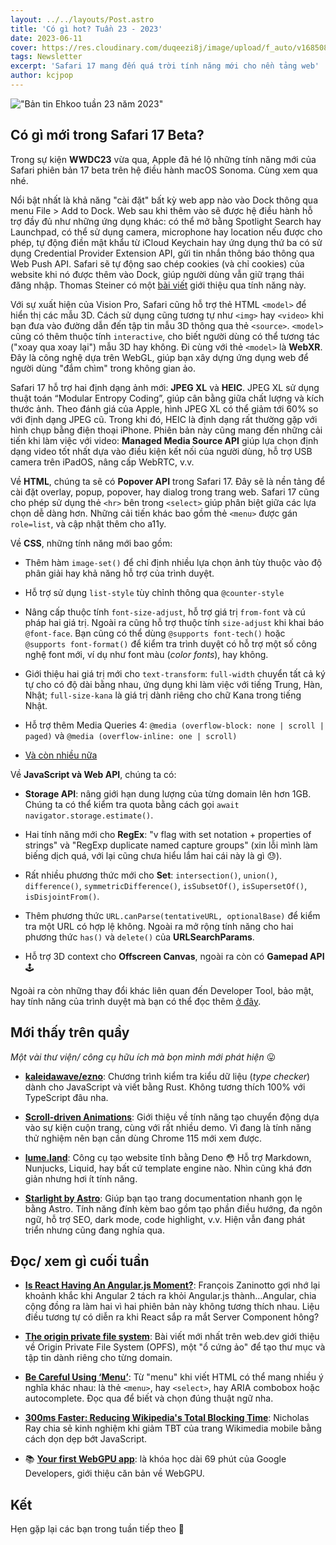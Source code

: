 ```yaml
---
layout: ../../layouts/Post.astro
title: 'Có gì hot? Tuần 23 - 2023'
date: 2023-06-11
cover: https://res.cloudinary.com/duqeezi8j/image/upload/f_auto/v1685085253/ehkoo/newsletters/w23-2023.png
tags: Newsletter
excerpt: 'Safari 17 mang đến quá trời tính năng mới cho nền tảng web'
author: kcjpop
---
```


!["Bản tin Ehkoo tuần 23 năm 2023"](https://res.cloudinary.com/duqeezi8j/image/upload/f_auto/v1685085253/ehkoo/newsletters/w23-2023.png)

## Có gì mới trong Safari 17 Beta?

Trong sự kiện **WWDC23** vừa qua, Apple đã hé lộ những tính năng mới của Safari phiên bản 17 beta trên hệ điều hành macOS Sonoma. Cùng xem qua nhé.

Nổi bật nhất là khả năng "cài đặt" bất kỳ web app nào vào Dock thông qua menu File > Add to Dock. Web sau khi thêm vào sẽ được hệ điều hành hỗ trợ đầy đủ như những ứng dụng khác: có thể mở bằng Spotlight Search hay Launchpad, có thể sử dụng camera, microphone hay location nếu được cho phép, tự động điền mật khẩu từ iCloud Keychain hay ứng dụng thứ ba có sử dụng Credential Provider Extension API, gửi tin nhắn thông báo thông qua Web Push API. Safari sẽ tự động sao chép cookies (và chỉ cookies) của website khi nó được thêm vào Dock, giúp người dùng vẫn giữ trạng thái đăng nhập. Thomas Steiner có một [bài viết](https://blog.tomayac.com/2023/06/07/web-apps-on-macos-sonoma-14-beta/) giới thiệu qua tính năng này.

Với sự xuất hiện của Vision Pro, Safari cũng hỗ trợ thẻ HTML `<model>` để hiển thị các mẫu 3D. Cách sử dụng cũng tương tự như `<img>` hay `<video>` khi bạn đưa vào đường dẫn đến tập tin mẫu 3D thông qua thẻ `<source>`. `<model>` cũng có thêm thuộc tính `interactive`, cho biết người dùng có thể tương tác ("xoay qua xoay lại") mẫu 3D hay không. Đi cùng với thẻ `<model>` là **WebXR**. Đây là công nghệ dựa trên WebGL, giúp bạn xây dựng ứng dụng web để người dùng "đắm chìm" trong không gian ảo.

Safari 17 hỗ trợ hai định dạng ảnh mới: **JPEG XL** và **HEIC**. JPEG XL sử dụng thuật toán “Modular Entropy Coding”, giúp cân bằng giữa chất lượng và kích thước ảnh. Theo đánh giá của Apple, hình JPEG XL có thể giảm tới 60% so với định dạng JPEG cũ. Trong khi đó, HEIC là định dạng rất thường gặp với hình chụp bằng điện thoại iPhone. Phiên bản này cũng mang đến những cải tiến khi làm việc với video: **Managed Media Source API** giúp lựa chọn định dạng video tốt nhất dựa vào điều kiện kết nối của người dùng, hỗ trợ USB camera trên iPadOS, nâng cấp WebRTC, v.v.

Về **HTML**, chúng ta sẽ có **Popover API** trong Safari 17. Đây sẽ là nền tảng để cài đặt overlay, popup, popover, hay dialog trong trang web. Safari 17 cũng cho phép sử dụng thẻ `<hr>` bên trong `<select>` giúp phân biệt giữa các lựa chọn dễ dàng hơn. Những cải tiến khác bao gồm thẻ `<menu>` được gán `role=list`, và cập nhật thêm cho a11y.

Về **CSS**, những tính năng mới bao gồm:

- Thêm hàm `image-set()` để chỉ định nhiều lựa chọn ảnh tùy thuộc vào độ phân giải hay khả năng hỗ trợ của trình duyệt.

- Hỗ trợ sử dụng `list-style` tùy chỉnh thông qua `@counter-style`

- Nâng cấp thuộc tính `font-size-adjust`, hỗ trợ giá trị `from-font` và cú pháp hai giá trị. Ngoài ra cũng hỗ trợ thuộc tính `size-adjust` khi khai báo `@font-face`. Bạn cũng có thể dùng `@supports font-tech()` hoặc `@supports font-format()` để kiểm tra trình duyệt có hỗ trợ một số công nghệ font mới, ví dụ như font màu (_color fonts_), hay không.

- Giới thiệu hai giá trị mới cho `text-transform`: `full-width` chuyển tất cả ký tự cho có độ dài bằng nhau, ứng dụng khi làm việc với tiếng Trung, Hàn, Nhật; `full-size-kana` là giá trị dành riêng cho chữ Kana trong tiếng Nhật.

- Hỗ trợ thêm Media Queries 4: `@media (overflow-block: none | scroll | paged)` và `@media (overflow-inline: one | scroll)`

- [Và còn nhiều nữa](https://webkit.org/blog/14205/news-from-wwdc23-webkit-features-in-safari-17-beta/#:~:text=And%20more%20CSS)

Về **JavaScript và Web API**, chúng ta có:

- **Storage API**: nâng giới hạn dung lượng của từng domain lên hơn 1GB. Chúng ta có thể kiểm tra quota bằng cách gọi `await navigator.storage.estimate()`.

- Hai tính năng mới cho **RegEx**: "v flag with set notation + properties of strings" và "RegExp duplicate named capture groups" (xin lỗi mình làm biếng dịch quá, với lại cũng chưa hiểu lắm hai cái này là gì 😓).

- Rất nhiều phương thức mới cho **Set**: `intersection()`, `union()`, `difference()`, `symmetricDifference()`, `isSubsetOf()`, `isSupersetOf()`, `isDisjointFrom()`.

- Thêm phương thức `URL.canParse(tentativeURL, optionalBase)` để kiểm tra một URL có hợp lệ không. Ngoài ra mở rộng tính năng cho hai phương thức `has()` và `delete()` của **URLSearchParams**.

- Hỗ trợ 3D context cho **Offscreen Canvas**, ngoài ra còn có **Gamepad API** 🕹️

Ngoài ra còn những thay đổi khác liên quan đến Developer Tool, bảo mật, hay tính năng của trình duyệt mà bạn có thể đọc thêm [ở đây](https://webkit.org/blog/14205/news-from-wwdc23-webkit-features-in-safari-17-beta/).

## Mới thấy trên quầy

_Một vài thư viện/ công cụ hữu ích mà bọn mình mới phát hiện_ 😛

- [**kaleidawave/ezno**](https://github.com/kaleidawave/ezno): Chương trình kiểm tra kiểu dữ liệu (_type checker_) dành cho JavaScript và viết bằng Rust. Không tương thích 100% với TypeScript đâu nha.

- [**Scroll-driven Animations**](https://scroll-driven-animations.style/): Giới thiệu về tính năng tạo chuyển động dựa vào sự kiện cuộn trang, cùng với rất nhiều demo. Vì đang là tính năng thử nghiệm nên bạn cần dùng Chrome 115 mới xem được.

- [**lume.land**](https://lume.land/): Công cụ tạo website tĩnh bằng Deno 😳 Hỗ trợ Markdown, Nunjucks, Liquid, hay bất cứ template engine nào. Nhìn cũng khá đơn giản nhưng hơi ít tính năng.

- [**Starlight by Astro**](https://starlight.astro.build/): Giúp bạn tạo trang documentation nhanh gọn lẹ bằng Astro. Tính năng đính kèm bao gồm tạo phần điều hướng, đa ngôn ngữ, hỗ trợ SEO, dark mode, code highlight, v.v. Hiện vẫn đang phát triển nhưng cũng đang nghía qua.

## Đọc/ xem gì cuối tuần

- [**Is React Having An Angular.js Moment?**](https://marmelab.com/blog/2023/06/05/react-angularjs-moment.html): François Zaninotto gợi nhớ lại khoảnh khắc khi Angular 2 tách ra khỏi Angular.js thành…Angular, chia cộng đồng ra làm hai vì hai phiên bản này không tương thích nhau. Liệu điều tương tự có diễn ra khi React sắp ra mắt Server Component hông?

- [**The origin private file system**](https://web.dev/origin-private-file-system/): Bài viết mới nhất trên web.dev giới thiệu về Origin Private File System (OPFS), một "ổ cứng ảo" để tạo thư mục và tập tin dành riêng cho từng domain.

- [**Be Careful Using ‘Menu’**](https://adrianroselli.com/2023/05/be-careful-using-menu.html): Từ "menu" khi viết HTML có thể mang nhiều ý nghĩa khác nhau: là thẻ `<menu>`, hay `<select>`, hay ARIA combobox hoặc autocomplete. Đọc qua để biết và chọn đúng thuật ngữ nha.

- [**300ms Faster: Reducing Wikipedia's Total Blocking Time**](https://www.nray.dev/blog/300ms-faster-reducing-wikipedias-total-blocking-time): Nicholas Ray chia sẻ kinh nghiệm khi giảm TBT của trang Wikimedia mobile bằng cách dọn dẹp bớt JavaScript.

- 📚 [**Your first WebGPU app**](https://codelabs.developers.google.com/your-first-webgpu-app#0): là khóa học dài 69 phút của Google Developers, giới thiệu căn bản về WebGPU.

## Kết

Hẹn gặp lại các bạn trong tuần tiếp theo 👋
